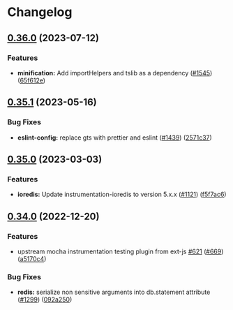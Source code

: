 # Changelog

## [0.36.0](https://github.com/open-telemetry/opentelemetry-js-contrib/compare/redis-common-v0.35.1...redis-common-v0.36.0) (2023-07-12)


### Features

* **minification:** Add importHelpers and tslib as a dependency ([#1545](https://github.com/open-telemetry/opentelemetry-js-contrib/issues/1545)) ([65f612e](https://github.com/open-telemetry/opentelemetry-js-contrib/commit/65f612e35c4d67b9935dc3a9155588b35d915482))

## [0.35.1](https://github.com/open-telemetry/opentelemetry-js-contrib/compare/redis-common-v0.35.0...redis-common-v0.35.1) (2023-05-16)


### Bug Fixes

* **eslint-config:** replace gts with prettier and eslint ([#1439](https://github.com/open-telemetry/opentelemetry-js-contrib/issues/1439)) ([2571c37](https://github.com/open-telemetry/opentelemetry-js-contrib/commit/2571c371be1b5738442200cab2415b6a04c32aab))

## [0.35.0](https://github.com/open-telemetry/opentelemetry-js-contrib/compare/redis-common-v0.34.0...redis-common-v0.35.0) (2023-03-03)


### Features

* **ioredis:** Update instrumentation-ioredis to version 5.x.x ([#1121](https://github.com/open-telemetry/opentelemetry-js-contrib/issues/1121)) ([f5f7ac6](https://github.com/open-telemetry/opentelemetry-js-contrib/commit/f5f7ac6196b5422e030a6913c491117a6a3a0690))

## [0.34.0](https://github.com/open-telemetry/opentelemetry-js-contrib/compare/redis-common-v0.33.0...redis-common-v0.34.0) (2022-12-20)


### Features

* upstream mocha instrumentation testing plugin from ext-js [#621](https://github.com/open-telemetry/opentelemetry-js-contrib/issues/621) ([#669](https://github.com/open-telemetry/opentelemetry-js-contrib/issues/669)) ([a5170c4](https://github.com/open-telemetry/opentelemetry-js-contrib/commit/a5170c494706a2bec3ba51e59966d0ca8a41d00e))


### Bug Fixes

* **redis:** serialize non sensitive arguments into db.statement attribute ([#1299](https://github.com/open-telemetry/opentelemetry-js-contrib/issues/1299)) ([092a250](https://github.com/open-telemetry/opentelemetry-js-contrib/commit/092a2509bcf884e1b997e0eaec3a6ca02cfd2058))
